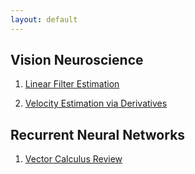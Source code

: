 ```yaml
---
layout: default
---
```


## Vision Neuroscience

1. [Linear Filter Estimation](/_notes/linear-filters)

2. [Velocity Estimation via Derivatives](/_notes/velocity-estimation)

## Recurrent Neural Networks

1. [Vector Calculus Review](/_notes/vector-calculus)
